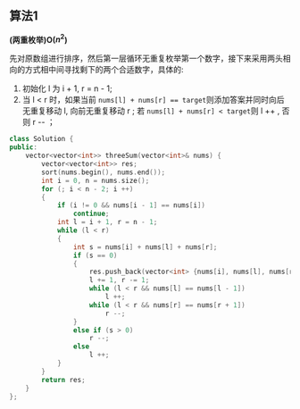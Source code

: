 ## 算法1

**(两重枚举)O($n^{2}$)**

先对原数组进行排序，然后第一层循环无重复枚举第一个数字，接下来采用两头相向的方式相中间寻找剩下的两个合适数字，具体的:<br>
1. 初始化 l 为 i + 1, r = n - 1;
2. 当 l < r 时，如果当前 ``` nums[l] + nums[r] == target ```则添加答案并同时向后无重复移动 l, 向前无重复移动 r ; 若 ``` nums[l] + nums[r] < target ```则 l ++ , 否则 r -- ；

```CPP
class Solution {
public:
    vector<vector<int>> threeSum(vector<int>& nums) {
        vector<vector<int>> res;
        sort(nums.begin(), nums.end());
        int i = 0, n = nums.size();
        for (; i < n - 2; i ++)
        {
            if (i != 0 && nums[i - 1] == nums[i])
                continue;
            int l = i + 1, r = n - 1;
            while (l < r)
            {
                int s = nums[i] + nums[l] + nums[r];
                if (s == 0)
                {
                    res.push_back(vector<int> {nums[i], nums[l], nums[r]});
                    l += 1, r -= 1;
                    while (l < r && nums[l] == nums[l - 1])
                        l ++;
                    while (l < r && nums[r] == nums[r + 1])
                        r --;
                }
                else if (s > 0)
                    r --;
                else
                    l ++;
            }
        }
        return res;
    }
};
```